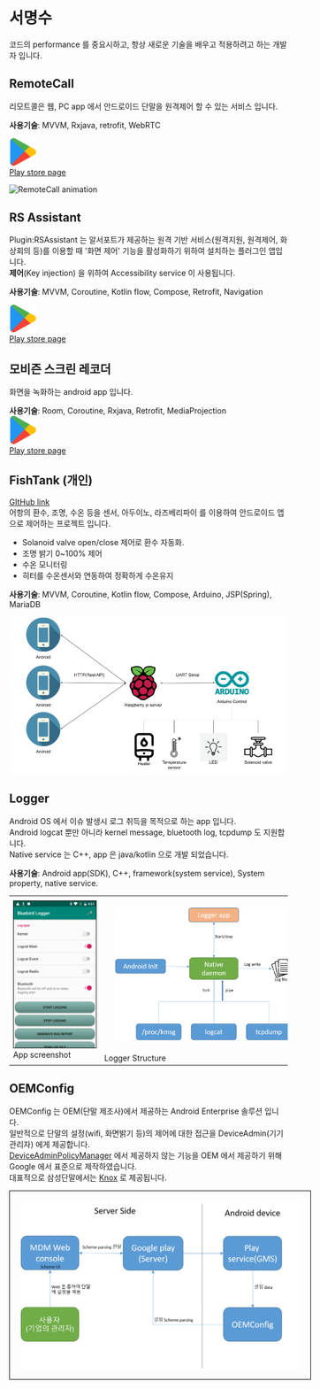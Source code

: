 # 서명수
코드의 performance 를 중요시하고, 항상 새로운 기술을 배우고 적용하려고 하는 개발자 입니다.

## RemoteCall
리모트콜은 웹, PC app 에서 안드로이드 단말을 원격제어 할 수 있는 서비스 입니다.

**사용기술**: MVVM, Rxjava, retrofit, WebRTC

<a href="https://play.google.com/store/apps/details?id=com.rsupport.remotecall.rtc.host">
<img src="file/google-play.png" style="width:10%; height:10%;">
<br>
<span>Play store page</span>
</a>

![RemoteCall animation](file/remoteCall-animation.gif)


## RS Assistant
Plugin:RSAssistant 는 알서포트가 제공하는 원격 기반 서비스(원격지원, 원격제어, 화상회의 등)를 이용할 때 '화면 제어' 기능을 활성화하기 위하여 설치하는 플러그인 앱입니다.  
**제어**(Key injection) 을 위하여 Accessibility service 이 사용됩니다.

**사용기술**: MVVM, Coroutine, Kotlin flow, Compose, Retrofit, Navigation

<a href="https://play.google.com/store/apps/details?id=com.rsupport.android.plugin.assistant">
<img src="file/google-play.png" style="width:10%; height:10%;">
<br>
<span>Play store page</span>
</a>


## 모비즌 스크린 레코더
화면을 녹화하는 android app 입니다.

**사용기술**: Room, Coroutine, Rxjava, Retrofit, MediaProjection  
<a href="https://play.google.com/store/apps/details?id=com.rsupport.mvagent">
<img src="file/google-play.png" style="width:10%; height:10%;">
<br>
<span>Play store page</span>
</a>


## FishTank (개인)
[GItHub link](https://github.com/msseo91/FishTank)  
어항의 환수, 조명, 수온 등을 센서, 아두이노, 라즈베리파이 를 이용하여 안드로이드 앱으로 제어하는 프로젝트 입니다.
- Solanoid valve open/close 제어로 환수 자동화.  
- 조명 밝기 0~100% 제어  
- 수온 모니터링
- 히터를 수온센서와 연동하여 정확하게 수온유지

**사용기술**: MVVM, Coroutine, Kotlin flow, Compose, Arduino, JSP(Spring), MariaDB

![FishTank structure](file/fishtank-structure.png)


## Logger
Android OS 에서 이슈 발생시 로그 취득을 목적으로 하는 app 입니다.  
Android logcat 뿐만 아니라 kernel message, bluetooth log, tcpdump 도 지원합니다.  
Native service 는 C++, app 은 java/kotlin 으로 개발 되었습니다.

**사용기술**: Android app(SDK), C++, framework(system service), System property, native service.  

<table>
    <tr>
        <td>
            <div style="">
                <img src="file/logger.png">
                <br>
                <span>App screenshot</span>
            </div>
        </td>
        <td>
            <div style="">
                <img src="file/logger-scheme.png" style="padding: 20px;">
                <br>
                <span>Logger Structure</span>
            </div>
        </td>
    </tr>
</table>


## OEMConfig
OEMConfig 는 OEM(단말 제조사)에서 제공하는 Android Enterprise 솔루션 입니다.  
일반적으로 단말의 설정(wifi, 화면밝기 등)의 제어에 대한 접근을 DeviceAdmin(기기 관리자) 에게 제공합니다.  
[DeviceAdminPolicyManager](https://developer.android.com/reference/android/app/admin/DevicePolicyManager)
에서 제공하지 않는 기능을 OEM 에서 제공하기 위해 Google 에서 표준으로 제작하였습니다.  
대표적으로 삼성단말에서는 [Knox](https://www.samsungknox.com/en/solutions/it-solutions/knox-platform-for-enterprise) 로 제공됩니다.

<img src="file/oemconfig.png" style="border: 1px solid black; padding: 20px;">

